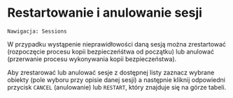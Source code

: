 # Restartowanie i anulowanie sesji

```text
Nawigacja: Sessions
```

W przypadku wystąpenie nieprawidłowości daną sesją można zrestartować \(rozpoczęcie procesu kopii bezpieczeńśtwa od początku\) lub anulować \(przerwanie procesu wykonywania kopii bezpieczeństwa\).

Aby zrestarować lub anulować sesje z dostępnej listy zaznacz wybrane obiekty \(pole wyboru przy opisie danej sesji\) a następnie kliknij odpowiedni przycisk `CANCEL` \(anulowanie\) lub `RESTART`, który znajduje się na górze tabeli.

